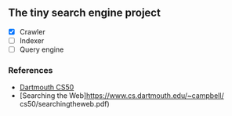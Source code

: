 ## The tiny search engine project
* [x] Crawler
* [ ] Indexer
* [ ] Query engine

### References
* [Dartmouth CS50](https://www.cs.dartmouth.edu/~campbell/cs50/)
* [Searching the Web]https://www.cs.dartmouth.edu/~campbell/
cs50/searchingtheweb.pdf)
